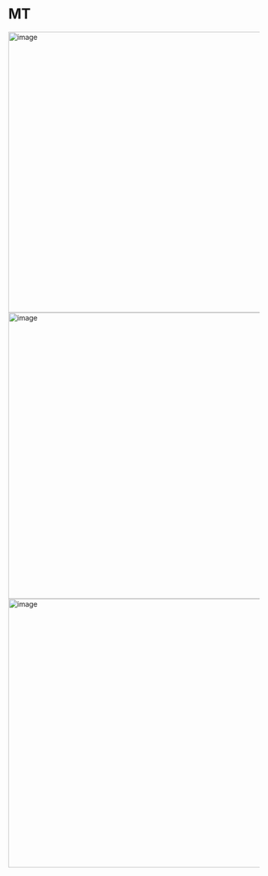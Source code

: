# MT
<img width="562" alt="image" src="https://github.com/user-attachments/assets/42c4d463-ed6b-4664-a058-ada69697b8a4" />
<img width="573" alt="image" src="https://github.com/user-attachments/assets/1fad73e2-cfe0-49b2-afdb-e7e96a4bf43b" />
<img width="538" alt="image" src="https://github.com/user-attachments/assets/44fede15-0ace-4dc5-8547-3679fd536bee" />
